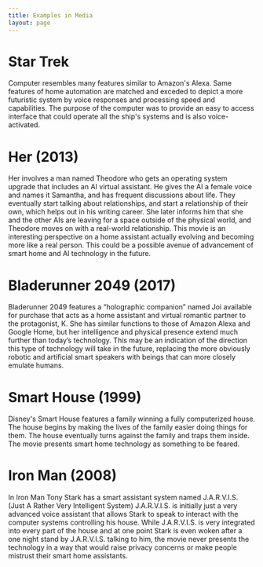 ```yaml
---
title: Examples in Media
layout: page
---
```


# Star Trek

Computer resembles many features similar to Amazon's Alexa. Same features of home automation are matched and exceded to depict a more futuristic system by voice responses and processing speed and capabilities. The purpose of the computer was to provide an easy to access interface that could operate all the ship's systems and is also voice-activated.

# Her (2013)

Her involves a man named Theodore who gets an operating system upgrade that includes an AI virtual assistant. He gives the AI a female voice and names it Samantha, and has frequent discussions about life. They eventually start talking about relationships, and start a relationship of their own, which helps out in his writing career. She later informs him that she and the other AIs are leaving for a space outside of the physical world, and Theodore moves on with a real-world relationship. This movie is an interesting perspective on a home assistant actually evolving and becoming more like a real person. This could be a possible avenue of advancement of smart home and AI technology in the future.

# Bladerunner 2049 (2017)

Bladerunner 2049 features a “holographic companion” named Joi available for purchase that acts as a home assistant and virtual romantic partner to the protagonist, K. She has similar functions to those of Amazon Alexa and Google Home, but her intelligence and physical presence extend much further than today’s technology. This may be an indication of the direction this type of technology will take in the future, replacing the more obviously robotic and artificial smart speakers with beings that can more closely emulate humans.

# Smart House (1999)

Disney's Smart House features a family winning a fully computerized house. The house begins by making the lives of the family easier doing things for them. The house eventually turns against the family and traps them inside. The movie presents smart home technology as something to be feared.

# Iron Man (2008)

In Iron Man Tony Stark has a smart assistant system named J.A.R.V.I.S. (Just A Rather Very Intelligent System) J.A.R.V.I.S. is initially just a very advanced voice assistant that allows Stark to speak to interact with the computer systems controlling his house. While J.A.R.V.I.S. is very integrated into every part of the house and at one point Stark is even woken after a one night stand by J.A.R.V.I.S. talking to him, the movie never presents the technology in a way that would raise privacy concerns or make people mistrust their smart home assistants.
